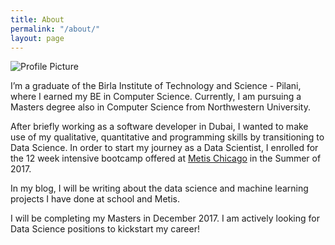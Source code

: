 ```yaml
---
title: About
permalink: "/about/"
layout: page
---
```


<img src="{{ site.baseurl }}/assets/profile-placeholder.gif" title="Profile Picture" class="profile">

I’m a graduate of the Birla Institute of Technology and Science - Pilani, where I earned my BE in Computer Science. Currently, I am pursuing a Masters degree also in Computer Science from Northwestern University. 

After briefly working as a software developer in Dubai, I wanted to make use of my qualitative, quantitative and programming skills by transitioning to Data Science. In order to start my journey as a Data Scientist, I enrolled for the 12 week intensive bootcamp offered at [Metis Chicago](https://www.thisismetis.com) in the Summer of 2017.

In my blog, I will be writing about the data science and machine learning projects I have done at school and Metis.

I will be completing my Masters in December 2017. I am actively looking for Data Science positions to kickstart my career!


